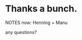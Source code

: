 #   Thanks a bunch.<!-- .element: class="fragment shrink" data-fragment-index="1" -->

NOTES
now:  Henning + Manu

any questions?

